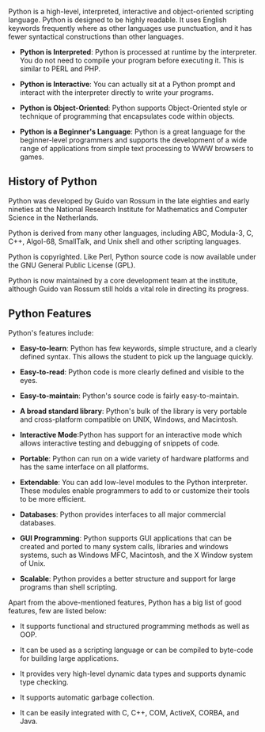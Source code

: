 Python is a high-level, interpreted, interactive and object-oriented scripting language. Python is designed to be highly readable. It uses English keywords frequently where as other languages use punctuation, and it has fewer syntactical constructions than other languages.

- **Python is Interpreted**: Python is processed at runtime by the interpreter. You do not need to compile your program before executing it. This is similar to PERL and PHP.

- **Python is Interactive**: You can actually sit at a Python prompt and interact with the interpreter directly to write your programs.

- **Python is Object-Oriented**: Python supports Object-Oriented style or technique of programming that encapsulates code within objects.

- **Python is a Beginner's Language**: Python is a great language for the beginner-level programmers and supports the development of a wide range of applications from simple text processing to WWW browsers to games.

## History of Python
Python was developed by Guido van Rossum in the late eighties and early nineties at the National Research Institute for Mathematics and Computer Science in the Netherlands.

Python is derived from many other languages, including ABC, Modula-3, C, C++, Algol-68, SmallTalk, and Unix shell and other scripting languages.

Python is copyrighted. Like Perl, Python source code is now available under the GNU General Public License (GPL).

Python is now maintained by a core development team at the institute, although Guido van Rossum still holds a vital role in directing its progress.

 

## Python Features
Python's features include:

- **Easy-to-learn**: Python has few keywords, simple structure, and a clearly defined syntax. This allows the student to pick up the language quickly.

- **Easy-to-read**: Python code is more clearly defined and visible to the eyes.

- **Easy-to-maintain**: Python's source code is fairly easy-to-maintain.

- **A broad standard library**: Python's bulk of the library is very portable and cross-platform compatible on UNIX, Windows, and Macintosh.

- **Interactive Mode**:Python has support for an interactive mode which allows interactive testing and debugging of snippets of code.

- **Portable**: Python can run on a wide variety of hardware platforms and has the same interface on all platforms.

- **Extendable**: You can add low-level modules to the Python interpreter. These modules enable programmers to add to or customize their tools to be more efficient.

- **Databases**: Python provides interfaces to all major commercial databases.

- **GUI Programming**: Python supports GUI applications that can be created and ported to many system calls, libraries and windows systems, such as Windows MFC, Macintosh, and the X Window system of Unix.

- **Scalable**: Python provides a better structure and support for large programs than shell scripting.

Apart from the above-mentioned features, Python has a big list of good features, few are listed below:

- It supports functional and structured programming methods as well as OOP.

- It can be used as a scripting language or can be compiled to byte-code for building large applications.

- It provides very high-level dynamic data types and supports dynamic type checking.

- It supports automatic garbage collection.

- It can be easily integrated with C, C++, COM, ActiveX, CORBA, and Java.